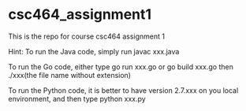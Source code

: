 # csc464_assignment1

This is the repo for course csc464 assignment 1

Hint:
To run the Java code, simply run javac xxx.java

To run the Go code, either type go run xxx.go or go build xxx.go then ./xxx(the file name without extension)

To run the Python code, it is better to have version 2.7.xxx on you local environment, and then type python xxx.py
